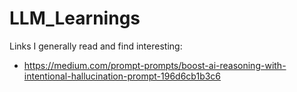 # LLM_Learnings



Links I generally read and find interesting:
-  https://medium.com/prompt-prompts/boost-ai-reasoning-with-intentional-hallucination-prompt-196d6cb1b3c6
